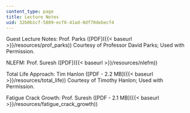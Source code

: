 ```yaml
---
content_type: page
title: Lecture Notes
uid: 32b0b1cf-5809-ecf6-41ad-0df70debecf4
---
```


Guest Lecture Notes: Prof. Parks ([PDF]({{< baseurl >}}/resources/prof_parks)) Courtesy of Professor David Parks; Used with Permission.

NLEFM: Prof. Suresh ([PDF]({{< baseurl >}}/resources/nlefm))

Total Life Approach: Tim Hanlon ([PDF - 2.2 MB]({{< baseurl >}}/resources/total_life)) Courtesy of Timothy Hanlon; Used with Permission.

Fatigue Crack Growth: Prof. Suresh ([PDF - 2.1 MB]({{< baseurl >}}/resources/fatigue_crack_growth))